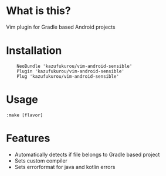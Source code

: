 # What is this?

Vim plugin for Gradle based Android projects

# Installation

```vim
    NeoBundle 'kazufukurou/vim-android-sensible'
    Plugin 'kazufukurou/vim-android-sensible'
    Plug 'kazufukurou/vim-android-sensible'
```

# Usage

```
:make [flavor]
```

# Features

 - Automatically detects if file belongs to Gradle based project
 - Sets custom compiler
 - Sets errorformat for java and kotlin errors
